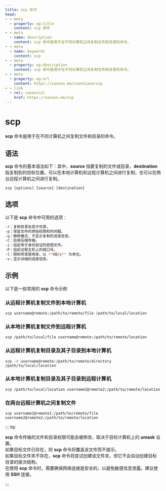 ```yaml
---
title: scp 命令
head:
- - meta
  - property: og:title
    content: scp 命令
- - meta
  - name: description
    content: scp 命令是用于在不同计算机之间复制文件和目录的命令。
- - meta
  - name: keywords
    content: scp
- - meta
  - property: og:description
    content: scp 命令是用于在不同计算机之间复制文件和目录的命令。
- - meta
  - property: og:url
    content: https://sanoon.me/vientiane/scp
- - link
  - rel: canonical
    href: https://sanoon.me/scp
---
```


# scp
**scp** 命令是用于在不同计算机之间复制文件和目录的命令。

## 语法
**scp** 命令的基本语法如下：其中，**source** 指要复制的文件或目录，**destination** 指复制到的目标位置。可以在本地计算机和远程计算机之间进行复制，也可以在两台远程计算机之间进行复制。

```shell
scp [options] [source] [destination]
```

## 选项

以下是 **scp** 命令中可用的选项：
```bash
-r：复制目录及其子目录。
-p：保留文件的原始权限和时间戳。
-q：静默模式，不显示复制的进度信息。
-C：启用压缩传输。
-i：指定用于身份验证的密钥文件。
-P：指定远程主机上的端口号。
-l：限制带宽使用率，以 **KB/s** 为单位。
-v：显示详细的进度信息。
```

## 示例
以下是一些常用的 **scp** 命令示例

### 从远程计算机复制文件到本地计算机
```shell
scp username@remote:/path/to/remote/file /path/to/local/location
```

### 从本地计算机复制文件到远程计算机
```shell
scp /path/to/local/file username@remote:/path/to/remote/location
```

### 从远程计算机复制目录及其子目录到本地计算机
```shell
scp -r username@remote:/path/to/remote/directory /path/to/local/location
```

### 从本地计算机复制目录及其子目录到远程计算机
```shell
scp /path/to/local/location username2@remote2:/path/to/remote/location
```

### 在两台远程计算机之间复制文件
```shell
scp username1@remote1:/path/to/remote/file username2@remote2:/path/to/remote/location
```
    
::: tip

**scp** 命令传输的文件和目录权限可能会被修改，取决于目标计算机上的 **umask** 设置。     
如果目标文件已存在，则 **scp** 命令将覆盖该文件而不提示。     
如果目标文件夹不存在，**scp** 命令将尝试创建该文件夹，但它不会自动创建目标目录的层次结构。     
在使用 **scp** 命令时，需要确保网络连接是安全的，以避免敏感信息泄露。建议使用 **SSH** 连接。     

:::    
    
